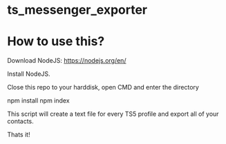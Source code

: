# ts_messenger_exporter
 

# How to use this?

Download NodeJS: https://nodejs.org/en/

Install NodeJS.

Close this repo to your harddisk, open CMD and enter the directory

npm install
npm index

This script will create a text file for every TS5 profile and export all of your contacts.

Thats it!